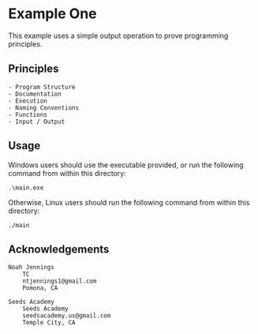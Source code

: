 # Example One 

This example uses a simple output operation to prove programming principles. 

## Principles

    - Program Structure 
    - Documentation 
    - Execution
    - Naming Conventions 
    - Functions 
    - Input / Output

## Usage 

Windows users should use the executable provided, or run the following command from within this directory: 
```
.\main.exe
```

 Otherwise, Linux users should run the following command from within this directory: 
```
./main
```

## Acknowledgements

    Noah Jennings 
        TC 
        ntjennings1@gmail.com
        Pomona, CA
        
    Seeds Academy 
        Seeds Academy
        seedsacademy.us@gmail.com
        Temple City, CA 

